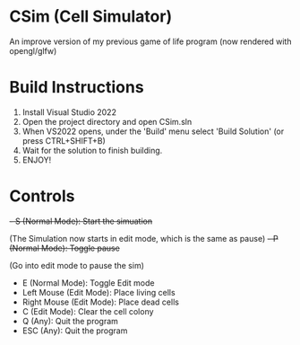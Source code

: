 # CSim (Cell Simulator)
An improve version of my previous game of life program (now rendered with opengl/glfw)

# Build Instructions

1. Install Visual Studio 2022
2. Open the project directory and open CSim.sln
3. When VS2022 opens, under the 'Build' menu select 'Build Solution' (or press CTRL+SHIFT+B)
4. Wait for the solution to finish building.
5. ENJOY!

# Controls
~~- S (Normal Mode): Start the simuation~~

  (The Simulation now starts in edit mode, which is the same as pause)
~~- P (Normal Mode): Toggle pause~~

(Go into edit mode to pause the sim)
- E (Normal Mode): Toggle Edit mode
- Left Mouse (Edit Mode): Place living cells
- Right Mouse (Edit Mode): Place dead cells
- C (Edit Mode): Clear the cell colony
- Q (Any): Quit the program
- ESC (Any): Quit the program 
